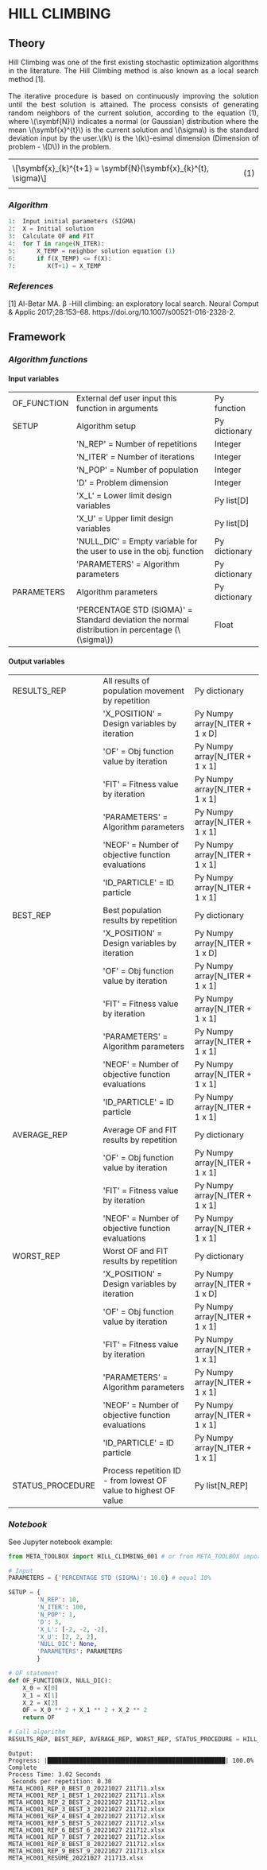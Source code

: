<!--Don't delete ths script-->
<script src = "https://polyfill.io/v3/polyfill.min.js?features=es6"></script>
<script id = "MathJax-script" async src="https://cdn.jsdelivr.net/npm/mathjax@3/es5/tex-mml-chtml.js"></script>
<!--Don't delete ths script-->

<h1>HILL CLIMBING</h1>

<h2>Theory</h2>

<p align = "justify">
Hill Climbing was one of the first existing stochastic optimization algorithms in the literature. The Hill Climbing method is also known as a local search method [1].
<br><br>
The iterative procedure is based on continuously improving the solution until the best solution is attained. The process consists of generating random neighbors of the current solution, according to the equation (1), where \(\symbf{N}\) indicates a normal (or Gaussian) distribution where the mean \(\symbf{x}^{t}\) is the current solution and \(\sigma\) is the standard deviation input by the user.\(k\) is the \(k\)-esimal dimension (Dimension of problem - \(D\)) in the problem.
</p>

<table style = "width:100%">
    <tr>
        <td>\[\symbf{x}_{k}^{t+1} = \symbf{N}(\symbf{x}_{k}^{t}, \sigma)\]</td>
        <td><p align = "right">(1)</p></td>
    </tr>
</table>

<h3><i>Algorithm</i></h3>

```python
1:  Input initial parameters (SIGMA)
2:  X = Initial solution
3:  Calculate OF and FIT
4:  for T in range(N_ITER):
5:      X_TEMP = neighbor solution equation (1)
6:      if f(X_TEMP) <= f(X):
7:         X(T+1) = X_TEMP
```
<h3><i>References</i></h3>
<p align = "justify">
    [1]	Al-Betar MA. β -Hill climbing: an exploratory local search. Neural Comput & Applic 2017;28:153–68. https://doi.org/10.1007/s00521-016-2328-2.
</p>

<h2>Framework</h2>

<h3><i>Algorithm functions</i></h3>

<h4>Input variables</h4>

<table style = "width:100%">
    <tr>
        <td>OF_FUNCTION</td>
        <td>External def user input this function in arguments</td>
        <td>Py function</td>
    </tr>
    <tr>
        <td>SETUP</td>
        <td>Algorithm setup</td>
        <td>Py dictionary</td>
    </tr>
    <tr>
        <td></td>
        <td>'N_REP' = Number of repetitions</td>
        <td>Integer</td>
    </tr>    
    <tr>
        <td></td>
        <td>'N_ITER' = Number of iterations</td>
        <td>Integer</td>
    </tr> 
    <tr>
        <td></td>
        <td>'N_POP' = Number of population</td>
        <td>Integer</td>
    </tr>
    <tr>
        <td></td>
        <td>'D' = Problem dimension</td>
        <td>Integer</td>
    </tr>  
    <tr>
        <td></td>
        <td>'X_L' = Lower limit design variables</td>
        <td>Py list[D]</td>
    </tr> 
    <tr>
        <td></td>
        <td>'X_U' = Upper limit design variables</td>
        <td>Py list[D]</td>
    </tr>
    <tr>
        <td></td>
        <td>'NULL_DIC' = Empty variable for the user to use in the obj. function</td>
        <td>Py dictionary</td>
    </tr>
    <tr>
        <td></td>
        <td>'PARAMETERS' = Algorithm parameters</td>
        <td>Py dictionary</td>
    </tr>    
    <tr>
        <td>PARAMETERS</td>
        <td>Algorithm parameters</td>
        <td>Py dictionary</td>
    </tr> 
    <tr>
        <td></td>
        <td>'PERCENTAGE STD (SIGMA)' = Standard deviation the normal distribution in percentage (\(\sigma\))</td>
        <td>Float</td>
    </tr>
</table>

<h4>Output variables</h4>

<table style = "width:100%">
    <tr>
        <td>RESULTS_REP</td>
        <td>All results of population movement by repetition</td>
        <td>Py dictionary</td>
    </tr>
    <tr>
        <td></td>
        <td>'X_POSITION' = Design variables by iteration</td>
        <td>Py Numpy array[N_ITER + 1 x D]</td>
    </tr>  
    <tr>
        <td></td>
        <td>'OF' = Obj function value by iteration</td>
        <td>Py Numpy array[N_ITER + 1 x 1]</td>
    </tr>  
    <tr>
        <td></td>
        <td>'FIT' = Fitness value by iteration</td>
        <td>Py Numpy array[N_ITER + 1 x 1]</td>
    </tr>  
    <tr>
        <td></td>
        <td>'PARAMETERS' = Algorithm parameters</td>
        <td>Py Numpy array[N_ITER + 1 x 1]</td>
    </tr>  
    <tr>
        <td></td>
        <td>'NEOF' = Number of objective function evaluations</td>
        <td>Py Numpy array[N_ITER + 1 x 1]</td>
    </tr>
    <tr>
        <td></td>
        <td>'ID_PARTICLE' = ID particle</td>
        <td>Py Numpy array[N_ITER + 1 x 1]</td>
    </tr>  
    <tr>
        <td>BEST_REP</td>
        <td>Best population results by repetition</td>
        <td>Py dictionary</td>
    </tr>
    <tr>
        <td></td>
        <td>'X_POSITION' = Design variables by iteration</td>
        <td>Py Numpy array[N_ITER + 1 x D]</td>
    </tr>  
    <tr>
        <td></td>
        <td>'OF' = Obj function value by iteration</td>
        <td>Py Numpy array[N_ITER + 1 x 1]</td>
    </tr>  
    <tr>
        <td></td>
        <td>'FIT' = Fitness value by iteration</td>
        <td>Py Numpy array[N_ITER + 1 x 1]</td>
    </tr>  
    <tr>
        <td></td>
        <td>'PARAMETERS' = Algorithm parameters</td>
        <td>Py Numpy array[N_ITER + 1 x 1]</td>
    </tr>  
    <tr>
        <td></td>
        <td>'NEOF' = Number of objective function evaluations</td>
        <td>Py Numpy array[N_ITER + 1 x 1]</td>
    </tr>
    <tr>
        <td></td>
        <td>'ID_PARTICLE' = ID particle</td>
        <td>Py Numpy array[N_ITER + 1 x 1]</td>
    </tr> 
    <tr>
        <td>AVERAGE_REP</td>
        <td>Average OF and FIT results by repetition</td>
        <td>Py dictionary</td>
    </tr>
    <tr>
        <td></td>
        <td>'OF' = Obj function value by iteration</td>
        <td>Py Numpy array[N_ITER + 1 x 1]</td>
    </tr>  
    <tr>
        <td></td>
        <td>'FIT' = Fitness value by iteration</td>
        <td>Py Numpy array[N_ITER + 1 x 1]</td>
    </tr>  
    <tr>
        <td></td>
        <td>'NEOF' = Number of objective function evaluations</td>
        <td>Py Numpy array[N_ITER + 1 x 1]</td>
    </tr>
    <tr>
        <td>WORST_REP</td>
        <td>Worst OF and FIT results by repetition</td>
        <td>Py dictionary</td>
    </tr>
    <tr>
        <td></td>
        <td>'X_POSITION' = Design variables by iteration</td>
        <td>Py Numpy array[N_ITER + 1 x D]</td>
    </tr>  
    <tr>
        <td></td>
        <td>'OF' = Obj function value by iteration</td>
        <td>Py Numpy array[N_ITER + 1 x 1]</td>
    </tr>  
    <tr>
        <td></td>
        <td>'FIT' = Fitness value by iteration</td>
        <td>Py Numpy array[N_ITER + 1 x 1]</td>
    </tr>  
    <tr>
        <td></td>
        <td>'PARAMETERS' = Algorithm parameters</td>
        <td>Py Numpy array[N_ITER + 1 x 1]</td>
    </tr>  
    <tr>
        <td></td>
        <td>'NEOF' = Number of objective function evaluations</td>
        <td>Py Numpy array[N_ITER + 1 x 1]</td>
    </tr>
    <tr>
        <td></td>
        <td>'ID_PARTICLE' = ID particle</td>
        <td>Py Numpy array[N_ITER + 1 x 1]</td>
    </tr> 
    <tr>
        <td>STATUS_PROCEDURE</td>
        <td>Process repetition ID - from lowest OF value to highest OF value</td>
        <td>Py list[N_REP]</td>
    </tr> 
</table>

<h3><i>Notebook</i></h3>

<p align = "justify">See Jupyter notebook example:</p>

```python
from META_TOOLBOX import HILL_CLIMBING_001 # or from META_TOOLBOX import *

# Input
PARAMETERS = {'PERCENTAGE STD (SIGMA)': 10.0} # equal 10%

SETUP = {
        'N_REP': 10,
        'N_ITER': 100,
        'N_POP': 1,
        'D': 3,
        'X_L': [-2, -2, -2],
        'X_U': [2, 2, 2],
        'NULL_DIC': None,
        'PARAMETERS': PARAMETERS
        }

# OF statement
def OF_FUNCTION(X, NULL_DIC):
    X_0 = X[0]
    X_1 = X[1]
    X_2 = X[2]
    OF = X_0 ** 2 + X_1 ** 2 + X_2 ** 2
    return OF

# Call algorithm
RESULTS_REP, BEST_REP, AVERAGE_REP, WORST_REP, STATUS_PROCEDURE = HILL_CLIMBING_001(OF_FUNCTION, SETUP)
```
```console
Output:
Progress: |██████████████████████████████████████████████████| 100.0% Complete
Process Time: 3.02 Seconds 
 Seconds per repetition: 0.30
META_HC001_REP_0_BEST_0_20221027 211711.xlsx
META_HC001_REP_1_BEST_1_20221027 211711.xlsx
META_HC001_REP_2_BEST_2_20221027 211712.xlsx
META_HC001_REP_3_BEST_3_20221027 211712.xlsx
META_HC001_REP_4_BEST_4_20221027 211712.xlsx
META_HC001_REP_5_BEST_5_20221027 211712.xlsx
META_HC001_REP_6_BEST_6_20221027 211712.xlsx
META_HC001_REP_7_BEST_7_20221027 211712.xlsx
META_HC001_REP_8_BEST_8_20221027 211712.xlsx
META_HC001_REP_9_BEST_9_20221027 211713.xlsx
META_HC001_RESUME_20221027 211713.xlsx
```

<!--
<p align = "justify">
This section describes the documentation of the file functions <code>META_HC_LIBRARY.py</code>.
</p>


<h2>Dependences</h2>

<ul>
    <li><a href="https://numpy.org/install/" target="_blank">Numpy</a></li>
</ul>

<h2><b><code>HC_MOVEMENT</code></b></h2>
<p align = "justify">
This function creates a new solution using Hill Climbing movement.
</p>

<h4>Input variables</h4>

<table style = "width:100%">
    <tr>
        <td>OF_FUNCTION</td>
        <td>External def user input this function in arguments</td>
        <td>Py function</td>
    </tr>
    <tr>
        <td>NULL_DIC</td>
        <td>Empty variable for the user to use in the obj. function</td>
        <td>Py dictionary</td>
    </tr>
    <tr>
        <td>X_IOLD</td>
        <td>Design variable I particle before movement</td>
        <td>Py list[D]</td>
    </tr>
    <tr>
        <td>X_L</td>
        <td>Lower limit design variables</td>
        <td>Py list[D]</td>
    </tr>
    <tr>
        <td>X_U</td>
        <td>Upper limit design variables</td>
        <td>Py list[D]</td>
    </tr>
    <tr>
        <td>D</td>
        <td>Problem dimension</td>
        <td>Integer</td>
    </tr>  
    <tr>
        <td>SIGMA</td>
        <td>Standard deviation in percentage</td>
        <td>Float</td>
    </tr>
</table>

<h4>Output variables</h4>

<table style = "width:100%">
    <tr>
        <td>X_INEW</td>
        <td>Design variable I particle after movement</td>
        <td>Py list[D]</td>
    </tr>
    <tr>
        <td>OF_INEW</td>
        <td>Objective function X_INEW (new particle)</td>
        <td>Float</td>
    </tr>
    <tr>
        <td>FIT_INEW</td>
        <td>Fitness X_INEW (new particle)</td>
        <td>Float</td>
    </tr>
    <tr>
        <td>NEOF</td>
        <td>Number of objective function evaluations</td>
        <td>Integer</td>
    </tr>
</table>

#### Example 01

```python 
from META_TOOLBOX import HC_MOVEMENT

# Input
X_L = [1, 2, 3]
X_U = [5, 5, 5]
D = 3
N_POP = 5
X_IOLD = [1, 2, 3]
NULL_DIC = None
SIGMA = 20 / 100  # 20%

# OF statement
def OF_FUNCTION(X, NULL_DIC):
    X_0 = X[0]
    X_1 = X[1]
    X_2 = X[2]
    OF = X_0 ** 2 + X_1 ** 2 + X_2 ** 2
    return OF

# Call function
X_INEW, OF_INEW, FIT_INEW, NEOF = HC_MOVEMENT(OF_FUNCTION, NULL_DIC, X_IOLD, X_L, X_U, D, SIGMA)
print(X_INEW, '\n', OF_INEW, '\n', FIT_INEW, '\n', NEOF)
```

```console
Output:
[1.44464707 2.         3.55896412] 
    18.753230789868464 
    0.05062462999788902 
    1
```
-->